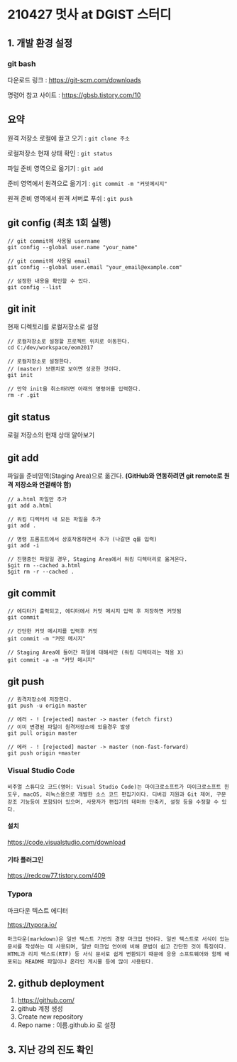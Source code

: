 # 210427 멋사 at DGIST 스터디



## 1. 개발 환경 설정

### git bash

다운로드 링크 : https://git-scm.com/downloads

명령어 참고 사이트 : https://gbsb.tistory.com/10



## 요약

원격 저장소 로컬에 끌고 오기 : `git clone 주소`

로컬저장소 현재 상태 확인 : `git status`

파일 준비 영역으로 옮기기 : `git add`

준비 영역에서 원격으로 옮기기 : `git commit -m "커밋메시지"`

원격 준비 영역에서 원격 서버로 푸쉬 : `git push`



## git config (최초 1회 실행)

```
// git commit에 사용될 username
git config --global user.name "your_name"
 
// git commit에 사용될 email
git config --global user.email "your_email@example.com"
 
// 설정한 내용을 확인할 수 있다.
git config --list
```



## git init

현재 디렉토리를 로컬저장소로 설정

```
// 로컬저장소로 설정할 프로젝트 위치로 이동한다.
cd C:/dev/workspace/eom2017
 
// 로컬저장소로 설정한다.
// (master) 브랜치로 보이면 성공한 것이다.
git init
 
// 만약 init을 취소하려면 아래의 명령어를 입력한다.
rm -r .git
```



## git status

로컬 저장소의 현재 상태 알아보기



## git add

파일을 준비영역(Staging Area)으로 옮긴다. **(GitHub와 연동하려면 git remote로 원격 저장소와 연결해야 함)**

```
// a.html 파일만 추가
git add a.html
 
// 워킹 디렉터리 내 모든 파일을 추가
git add .
 
// 명령 프롬프트에서 상호작용하면서 추가 (나갈땐 q를 입력)
git add -i
 
// 진행중인 파일일 경우, Staging Area에서 워킹 디렉터리로 옮겨온다. 
$git rm --cached a.html
$git rm -r --cached .
```



## git commit

```
// 에디터가 출력되고, 에디터에서 커밋 메시지 입력 후 저장하면 커밋됨
git commit
 
// 간단한 커밋 메시지를 입력후 커밋
git commit -m "커밋 메시지"
 
// Staging Area에 들어간 파일에 대해서만 (워킹 디렉터리는 적용 X)
git commit -a -m "커밋 메시지"
```



## git push

```
// 원격저장소에 저장한다.
git push -u origin master
 
// 에러 - ! [rejected] master -> master (fetch first)
// 이미 변경된 파일이 원격저장소에 있을경우 발생
git pull origin master 
 
// 에러 - ! [rejected] master -> master (non-fast-forward)
git push origin +master

```





### Visual Studio Code

```
비주얼 스튜디오 코드(영어: Visual Studio Code)는 마이크로소프트가 마이크로소프트 윈도우, macOS, 리눅스용으로 개발한 소스 코드 편집기이다. 디버깅 지원과 Git 제어, 구문 강조 기능등이 포함되어 있으며, 사용자가 편집기의 테마와 단축키, 설정 등을 수정할 수 있다.
```



#### 설치

https://code.visualstudio.com/download



#### 기타 플러그인

https://redcow77.tistory.com/409





### Typora

마크다운 텍스트 에디터

https://typora.io/

```
마크다운(markdown)은 일반 텍스트 기반의 경량 마크업 언어다. 일반 텍스트로 서식이 있는 문서를 작성하는 데 사용되며, 일반 마크업 언어에 비해 문법이 쉽고 간단한 것이 특징이다. HTML과 리치 텍스트(RTF) 등 서식 문서로 쉽게 변환되기 때문에 응용 소프트웨어와 함께 배포되는 README 파일이나 온라인 게시물 등에 많이 사용된다.
```





## 2. github deployment

1. https://github.com/
2. github 계정 생성
3. Create new repository
4. Repo name : 이름.github.io 로 설정



## 3. 지난 강의 진도 확인

